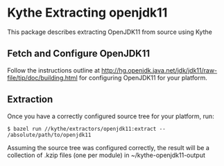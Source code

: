 # Kythe Extracting openjdk11

This package describes extracting OpenJDK11 from source using Kythe

## Fetch and Configure OpenJDK11

Follow the instructions outline at
http://hg.openjdk.java.net/jdk/jdk11/raw-file/tip/doc/building.html
for configuring OpenJDK11 for your platform.

## Extraction

Once you have a correctly configured source tree for your platform,
run:

```
$ bazel run //kythe/extractors/openjdk11:extract -- /absolute/path/to/openjdk11
```

Assuming the source tree was configured correctly, the result will be a
collection of .kzip files (one per module) in ~/kythe-openjdk11-output
